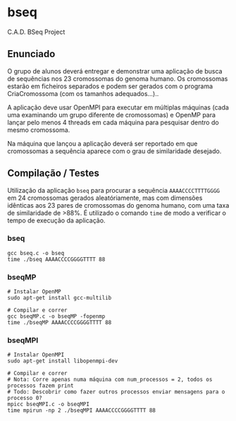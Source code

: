 # bseq
C.A.D. BSeq Project

## Enunciado
O grupo de alunos deverá entregar e demonstrar uma aplicação de busca de sequências nos 23 cromossomas do genoma humano. Os cromossomas estarão em ficheiros separados e podem ser gerados com o programa CriaCromossoma (com os tamanhos adequados...)..

A aplicação deve usar OpenMPI para executar em múltiplas máquinas (cada uma examinando um grupo diferente de cromossomas) e OpenMP para lançar pelo menos 4 threads em cada máquina para pesquisar dentro do mesmo cromossoma.

Na máquina que lançou a aplicação deverá ser reportado em que cromossomas a sequência aparece com o grau de similaridade desejado.

## Compilação / Testes
Utilização da aplicação `bseq` para procurar a sequência `AAAACCCCTTTTGGGG` em 24 cromossomas gerados aleatóriamente, mas com dimensões idênticas aos 23 pares de cromossomas do genoma humano, com uma taxa de similaridade de >88%. É utilizado o comando `time` de modo a verificar o tempo de execução da aplicação.

### bseq
```
gcc bseq.c -o bseq
time ./bseq AAAACCCCGGGGTTTT 88
```

### bseqMP
```
# Instalar OpenMP
sudo apt-get install gcc-multilib

# Compilar e correr
gcc bseqMP.c -o bseqMP -fopenmp
time ./bseqMP AAAACCCCGGGGTTTT 88
```

### bseqMPI
```
# Instalar OpenMPI
sudo apt-get install libopenmpi-dev

# Compilar e correr
# Nota: Corre apenas numa máquina com num_processos = 2, todos os processos fazem print
# Todo: Descobrir como fazer outros processos enviar mensagens para o processo 0?
mpicc bseqMPI.c -o bseqMPI
time mpirun -np 2 ./bseqMPI AAAACCCCGGGGTTTT 88
```
